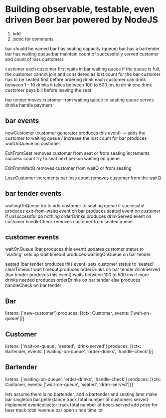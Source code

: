 # Building observable, testable, even driven Beer bar powered by NodeJS

1. bdd
2. jsdoc for comments

bar should be named
bar has seating capacity (queue)
bar has a bartender
bar has waiting queue
bar maintain count of successfully served customer and count of loss customers

customer
each customer first waits in bar waiting queue
  if the queue is full, the customer cannot join and considered as lost count for the bar
customer has to be seated first before ordering drink
each customer can drink between 1 - 10 drinks
it takes between 100 to 500 ms to drink one drink
customer pays bill before leaving the seat

bar tender
moves customer from waiting queue to seating queue
serves drinks
handle payment

bar events
----------
newCustomer (customer generator produces this event) -> 
  adds the customer to waiting queue / increase the lost count for bar
  produces waitOnQueue on customer

ExitFromSeat
  removes customer from seat or from seating
  increments success count
  try to seat next person waiting on queue

ExitFromWaitQ
  removes customer from waitQ or from seating

LoseCustomer
  increments bar loss count 
  removes customer from the waitQ

bar tender events
-----------------
  waitingOnQueue
    try to add customer to seating queue
    if successful
      produces exit-from-waitq event on bar
      produces seated event on customer
    if unsuccessful
      do nothing
  orderDrinks
    produces drinkServed event on customer
  handleCheck
    removes customer from seated queue

customer events
---------------
waitOnQueue (bar produces this event)
  updates customer status to 'waiting'
  sets up wait timeout
  produces waitingOnQueue on bar tender

seated (bar tender produces this event)
  sets customer status to 'seated' 
  clearTimeout wait timeout
  produces orderDrinks on bar tender
drinkServed (bar tender produces this event)
  waits between 100 to 500 ms
  if more drinks needed
    produces orderDrinks on bar tender
  else
    produces handleCheck on bar tender



Bar
-------
listens: ['new-customer']
produces: [{ctx: Customer, events: ['wait-on-queue']}]

Customer
--------
listens: ['wait-on-queue', 'seated', 'drink-served']
produces: [{ctx: Bartender, events: ['waiting-on-queue', 'order-drinks', 'handle-check']}]

Bartender
---------
listens: ['waiting-on-queue', 'order-drinks', 'handle-check']
produces: [{ctx: Customer, events: ['wait-on-queue', 'seated', 'drink-served']}]

lets assume there is no bartender, add a bartender and seating later
make bar singleton bar.getInstance
track total number of customers served
implement eventcollector 
track total number of beers served
add price for beer
track total revenue
bar open since time lot